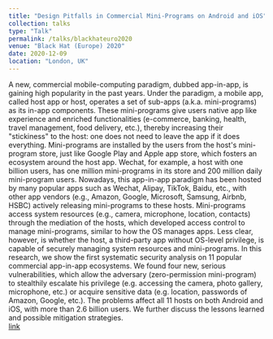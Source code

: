 ```yaml
---
title: "Design Pitfalls in Commercial Mini-Programs on Android and iOS"
collection: talks
type: "Talk"
permalink: /talks/blackhateuro2020
venue: "Black Hat (Europe) 2020"
date: 2020-12-09
location: "London, UK"
---
```


A new, commercial mobile-computing paradigm, dubbed app-in-app, is gaining high popularity in the past years. Under the paradigm, a mobile app, called host app or host, operates a set of sub-apps (a.k.a. mini-programs) as its in-app components. These mini-programs give users native app like experience and enriched functionalities (e-commerce, banking, health, travel management, food delivery, etc.), thereby increasing their "stickiness" to the host: one does not need to leave the app if it does everything. Mini-programs are installed by the users from the host's mini-program store, just like Google Play and Apple app store, which fosters an ecosystem around the host app. Wechat, for example, a host with one billion users, has one million mini-programs in its store and 200 million daily mini-program users. Nowadays, this app-in-app paradigm has been hosted by many popular apps such as Wechat, Alipay, TikTok, Baidu, etc., with other app vendors (e.g., Amazon, Google, Microsoft, Samsung, Airbnb, HSBC) actively releasing mini-programs to these hosts. Mini-programs access system resources (e.g., camera, microphone, location, contacts) through the mediation of the hosts, which developed access control to manage mini-programs, similar to how the OS manages apps. Less clear, however, is whether the host, a third-party app without OS-level privilege, is capable of securely managing system resources and mini-programs. In this research, we show the first systematic security analysis on 11 popular commercial app-in-app ecosystems. We found four new, serious vulnerabilities, which allow the adversary (zero-permission mini-program) to stealthily escalate his privilege (e.g. accessing the camera, photo gallery, microphone, etc.) or acquire sensitive data (e.g. location, passwords of Amazon, Google, etc.). The problems affect all 11 hosts on both Android and iOS, with more than 2.6 billion users. We further discuss the lessons learned and possible mitigation strategies. <br>[link](https://www.blackhat.com/eu-20/briefings/schedule/#design-pitfalls-in-commercial-mini-programs-on-android-and-ios-21460)



